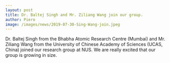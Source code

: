 ```yaml
---
layout: post
title: Dr. Baltej Singh and Mr. Ziliang Wang join our group.
author: Piero
image: /images/news/2019-07-30-Sing-Wang-join.jpeg
---
```


Dr. Baltej Singh from the Bhabha Atomic Research Centre (Mumbai) and Mr. Ziliang Wang from the University of Chinese Academy of Sciences (UCAS, China) joined our research group at NUS. We are really excited that our group is growing in size.